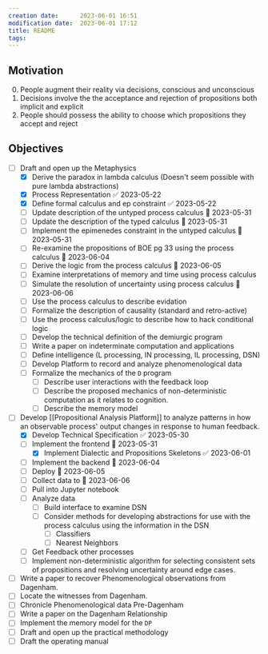 ```yaml
---
creation date:		2023-06-01 16:51
modification date:	2023-06-01 17:12
title: README
tags: 
---
```

## Motivation
0. People augment their reality via decisions, conscious and unconscious
1. Decisions involve the the acceptance and rejection of propositions both implicit and explicit
2. People should possess the ability to choose which propositions they accept and reject

## Objectives
- [ ] Draft and open up the Metaphysics
	- [x] Derive the paradox in lambda calculus (Doesn't seem possible with pure lambda abstractions)
	- [x] Process Representation ✅ 2023-05-22
	- [x] Define formal calculus and ep constraint ✅ 2023-05-22
	- [ ] Update description of the untyped process calculus 📅 2023-05-31
	- [ ] Update the description of the typed calculus 📅 2023-05-31
	- [ ] Implement the epimenedes constraint in the untyped calculus 📅 2023-05-31
	- [ ] Re-examine the propositions of BOE pg 33 using the process calculus 📅 2023-06-04
	- [ ] Derive the logic from the process calculus 📅 2023-06-05
	- [ ] Examine interpretations of memory and time using process calculus
	- [ ] Simulate the resolution of uncertainty using process calculus 📅 2023-06-06 
	- [ ] Use the process calculus to describe evidation
	- [ ] Formalize the description of causality (standard and retro-active)
	- [ ] Use the process calculus/logic to describe how to hack conditional logic
	- [ ] Develop the technical definition of the demiurgic program
	- [ ] Write a paper on indeterminate computation and applications
	- [ ] Define intelligence (L processing, IN processing, IL processing, DSN)
	- [ ] Develop Platform to record and analyze phenomenological data
	- [ ] Formalize the mechanics of the `D` program
		- [ ] Describe user interactions with the feedback loop
		- [ ] Describe the proposed mechanics of non-deterministic computation as it relates to cognition.
		- [ ] Describe the memory model
	
- [ ] Develop [[Propositional Analysis Platform]] to analyze patterns in how an observable process' output changes in response to human feedback.
	- [x] Develop Technical Specification ✅ 2023-05-30
	- [ ] Implement the frontend 📅 2023-05-31 
		- [x] Implement Dialectic and Propositions Skeletons ✅ 2023-06-01
	- [ ] Implement the backend 📅 2023-06-04 
	- [ ] Deploy 📅 2023-06-05 
	- [ ] Collect data to 📅 2023-06-06 
	- [ ] Pull into Jupyter notebook
	- [ ] Analyze data
		- [ ] Build interface to examine DSN
		- [ ] Consider methods for developing abstractions for use with the process calculus using the information in the DSN
			- [ ] Classifiers
			- [ ] Nearest Neighbors
	- [ ] Get Feedback other processes
	- [ ] Implement non-deterministic algorithm for selecting consistent sets of propositions and resolving uncertainty around edge cases.

- [ ] Write a paper to recover Phenomenological observations from Dagenham. 
- [ ] Locate the witnesses from Dagenham.
- [ ] Chronicle Phenomenological data Pre-Dagenham
- [ ] Write a paper on the Dagenham Relationship
- [ ] Implement the memory model for the `DP`
- [ ] Draft and open up the practical methodology
- [ ] Draft the operating manual
